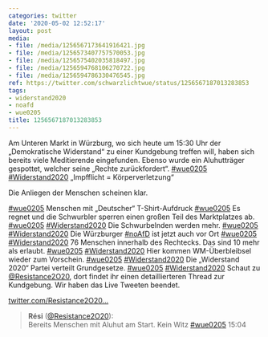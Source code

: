 ```yaml
---
categories: twitter
date: '2020-05-02 12:52:17'
layout: post
media:
- file: /media/1256567173641916421.jpg
- file: /media/1256573407757570053.jpg
- file: /media/1256575402035818497.jpg
- file: /media/1256594768106270722.jpg
- file: /media/1256594786330476545.jpg
ref: https://twitter.com/schwarzlichtwue/status/1256567187013283853
tags:
- widerstand2020
- noafd
- wue0205
title: 1256567187013283853
---
```

Am Unteren Markt in Würzburg, wo sich heute um 15:30 Uhr der „Demokratische Widerstand“ zu einer Kundgebung treffen will, haben sich bereits viele Meditierende eingefunden. Ebenso wurde ein Aluhutträger gespottet, welcher seine „Rechte zurückfordert“. [#wue0205](/t/wue0205) [#Widerstand2020](/t/widerstand2020) 
„Impfflicht = Körperverletzung“

Die Anliegen der Menschen scheinen klar.

[#wue0205](/t/wue0205)
Menschen mit „Deutscher“ T-Shirt-Aufdruck [#wue0205](/t/wue0205)
Es regnet und die Schwurbler sperren einen großen Teil des Marktplatzes ab. [#wue0205](/t/wue0205) [#Widerstand2020](/t/widerstand2020) 
Die Schwurbelnden werden mehr. [#wue0205](/t/wue0205) [#Widerstand2020](/t/widerstand2020) 
Die Würzburger [#noAfD](/t/noafd) ist jetzt auch vor Ort [#wue0205](/t/wue0205) [#Widerstand2020](/t/widerstand2020)
76 Menschen innerhalb des Rechtecks. Das sind 10 mehr als erlaubt. [#wue0205](/t/wue0205) [#Widerstand2020](/t/widerstand2020)
Hier kommen WM-Überbleibsel wieder zum Vorschein. [#wue0205](/t/wue0205) [#Widerstand2020](/t/widerstand2020) 
Die „Widerstand 2020“ Partei verteilt Grundgesetze. [#wue0205](/t/wue0205) [#Widerstand2020](/t/widerstand2020) 
Schaut zu [@Resistance2O20](https://twitter.com/Resistance2O20), dort findet ihr einen detaillierteren Thread zur Kundgebung. Wir haben das Live Tweeten beendet.

[twitter.com/Resistance2O20…](https://twitter.com/Resistance2O20/status/1256570323878715393?s=19)
> <b>Rési</b> ([@Resistance2O20](https://twitter.com/Resistance2O20)):  
>Bereits Menschen mit Aluhut am Start. Kein Witz [#wue0205](/t/wue0205) 15:04  

